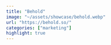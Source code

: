 ```yaml
---
title: "Behold"
image: "~/assets/showcase/behold.webp"
url: "https://behold.so/"
categories: ["marketing"]
highlight: true
---
```

